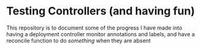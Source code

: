 # Testing Controllers (and having fun)

This repository is to document some of the progress I have made into having a deployment controller monitor annotations and labels, and have a reconcile function to do *something* when they are absent
